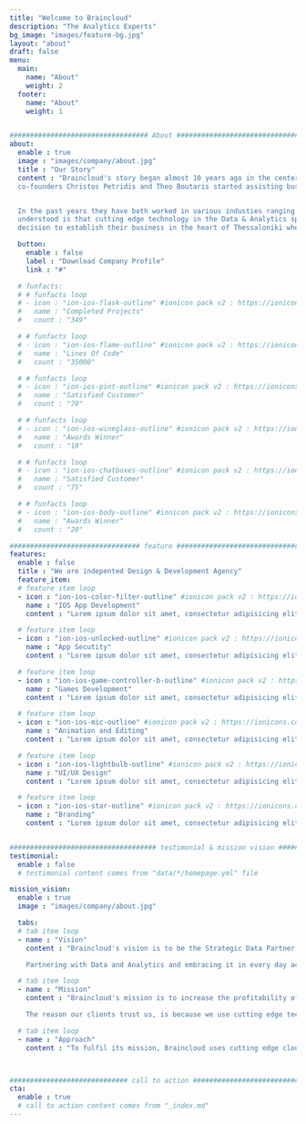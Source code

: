 ```yaml
---
title: "Welcome to Braincloud"
description: "The Analytics Experts"
bg_image: "images/feature-bg.jpg"
layout: "about"
draft: false
menu:
  main:
    name: "About"
    weight: 2
  footer:
    name: "About"
    weight: 1


################################## About #####################################
about:
  enable : true
  image : "images/company/about.jpg"
  title : "Our Story"
  content : "Braincloud's story began almost 10 years ago in the center of data innovation, London. It is where the two
  co-founders Christos Petridis and Theo Boutaris started assisting businesses to utilise their data and make better decisions.


  In the past years they have both worked in various industies ranging from pharma and banking to retail and marketing. What they 
  understood is that cutting edge technology in the Data & Analytics space can be used in any business anywhere. That's why they took the
  decision to establish their business in the heart of Thessaloniki where they both originate from."

  button:
    enable : false
    label : "Download Company Profile"
    link : "#"

  # funfacts:
  # # funfacts loop
  # - icon : "ion-ios-flask-outline" #ionicon pack v2 : https://ionicons.com/v2/
  #   name : "Completed Projects"
  #   count : "349"

  # # funfacts loop
  # - icon : "ion-ios-flame-outline" #ionicon pack v2 : https://ionicons.com/v2/
  #   name : "Lines Of Code"
  #   count : "35000"

  # # funfacts loop
  # - icon : "ion-ios-pint-outline" #ionicon pack v2 : https://ionicons.com/v2/
  #   name : "Satisfied Customer"
  #   count : "70"

  # # funfacts loop
  # - icon : "ion-ios-wineglass-outline" #ionicon pack v2 : https://ionicons.com/v2/
  #   name : "Awards Winner"
  #   count : "10"

  # # funfacts loop
  # - icon : "ion-ios-chatboxes-outline" #ionicon pack v2 : https://ionicons.com/v2/
  #   name : "Satisfied Customer"
  #   count : "75"

  # # funfacts loop
  # - icon : "ion-ios-body-outline" #ionicon pack v2 : https://ionicons.com/v2/
  #   name : "Awards Winner"
  #   count : "20"

################################ feature #####################################
features:
  enable : false
  title : "We are indepented Design & Development Agency"
  feature_item:
  # feature item loop
  - icon : "ion-ios-color-filter-outline" #ionicon pack v2 : https://ionicons.com/v2/
    name : "IOS App Development"
    content : "Lorem ipsum dolor sit amet, consectetur adipisicing elit, sed do eiusmod tempor incididunt ut"

  # feature item loop
  - icon : "ion-ios-unlocked-outline" #ionicon pack v2 : https://ionicons.com/v2/
    name : "App Secutity"
    content : "Lorem ipsum dolor sit amet, consectetur adipisicing elit, sed do eiusmod tempor incididunt ut"

  # feature item loop
  - icon : "ion-ios-game-controller-b-outline" #ionicon pack v2 : https://ionicons.com/v2/
    name : "Games Development"
    content : "Lorem ipsum dolor sit amet, consectetur adipisicing elit, sed do eiusmod tempor incididunt ut"

  # feature item loop
  - icon : "ion-ios-mic-outline" #ionicon pack v2 : https://ionicons.com/v2/
    name : "Animation and Editing"
    content : "Lorem ipsum dolor sit amet, consectetur adipisicing elit, sed do eiusmod tempor incididunt ut"

  # feature item loop
  - icon : "ion-ios-lightbulb-outline" #ionicon pack v2 : https://ionicons.com/v2/
    name : "UI/UX Design"
    content : "Lorem ipsum dolor sit amet, consectetur adipisicing elit, sed do eiusmod tempor incididunt ut"

  # feature item loop
  - icon : "ion-ios-star-outline" #ionicon pack v2 : https://ionicons.com/v2/
    name : "Branding"
    content : "Lorem ipsum dolor sit amet, consectetur adipisicing elit, sed do eiusmod tempor incididunt ut"


#################################### testimonial & mission vision #######################################
testimonial:
  enable : false
  # testimonial content comes from "data/*/homepage.yml" file

mission_vision:
  enable : true
  image : "images/company/about.jpg"

  tabs:
  # tab item loop
  - name : "Vision"
    content : "Braincloud's vision is to be the Strategic Data Partner of its clients supporting their decision making using the power of Data, Analytics and Artificial Intelligence. 

    Partnering with Data and Analytics and embracing it in every day activity is the only way to prosper in the digital and competitive world that we live in"

  # tab item loop
  - name : "Mission"
    content : "Braincloud's mission is to increase the profitability of its clients. 

    The reason our clients trust us, is because we use cutting edge technology to support their decision making in order to increase profitability."

  # tab item loop
  - name : "Approach"
    content : "To fulfil its mission, Braincloud uses cutting edge cloud technology in the space of Analytics and Artificial Intelligence. "



############################# call to action #################################
cta:
  enable : true
  # call to action content comes from "_index.md"
---
```

